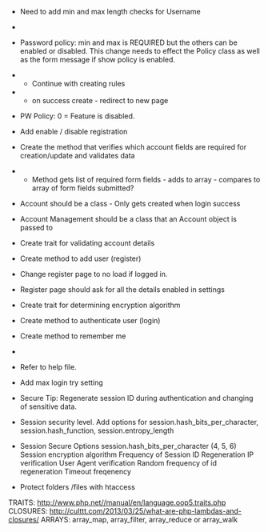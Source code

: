 - Need to add min and max length checks for Username
- 
- Password policy: min and max is REQUIRED but the others can be enabled or disabled. This change needs to effect the Policy class as well as the form message if show policy is enabled.
- - Continue with creating rules
- - on success create - redirect to new page
- PW Policy: 0 = Feature is disabled.
- Add enable / disable registration
- Create the method that verifies which account fields are required for creation/update and validates data
-   - Method gets list of required form fields - adds to array - compares to array of form fields submitted?

- Account should be a class - Only gets created when login success
- Account Management should be a class that an Account object is passed to
- Create trait for validating account details
- Create method to add user (register)
-   Change register page to no load if logged in.
-   Register page should ask for all the details enabled in settings
- Create trait for determining encryption algorithm
- Create method to authenticate user (login)
- Create method to remember me
- 
- Refer to help file.
- Add max login try setting
- Secure Tip: Regenerate session ID during authentication and changing of sensitive data.
- Session security level. Add options for session.hash_bits_per_character, session.hash_function, session.entropy_length

- Session Secure Options
session.hash_bits_per_character (4, 5, 6)
Session encryption algorithm
Frequency of Session ID Regeneration
IP verification
User Agent verification
Random frequency of id regeneration
Timeout freqenency

- Protect folders /files with htaccess

TRAITS: http://www.php.net//manual/en/language.oop5.traits.php
CLOSURES: http://culttt.com/2013/03/25/what-are-php-lambdas-and-closures/
ARRAYS: array_map, array_filter, array_reduce or array_walk